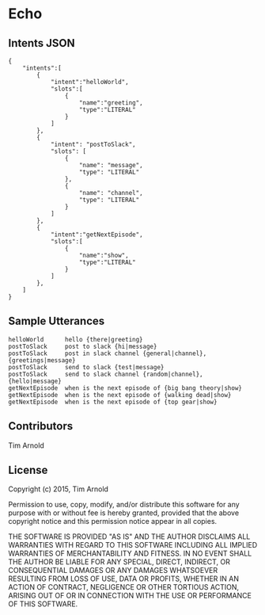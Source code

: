 Echo
=========

Intents JSON
----
```
{
    "intents":[
        {
            "intent":"helloWorld",
            "slots":[
                {
                    "name":"greeting",
                    "type":"LITERAL"
                }
            ]
        },
        {
            "intent": "postToSlack",
            "slots": [
                {
                    "name": "message",
                    "type": "LITERAL"
                },
                {
                    "name": "channel",
                    "type": "LITERAL"
                }
            ]
        },
        {
            "intent":"getNextEpisode",
            "slots":[
                {
                    "name":"show",
                    "type":"LITERAL"
                }
            ]
        },
    ]
}
```

Sample Utterances
----
```
helloWorld      hello {there|greeting}
postToSlack     post to slack {hi|message}
postToSlack     post in slack channel {general|channel}, {greetings|message}
postToSlack     send to slack {test|message}
postToSlack     send to slack channel {random|channel}, {hello|message}
getNextEpisode  when is the next episode of {big bang theory|show}
getNextEpisode  when is the next episode of {walking dead|show}
getNextEpisode  when is the next episode of {top gear|show}
```

Contributors
----
Tim Arnold


License
----

Copyright (c) 2015, Tim Arnold

Permission to use, copy, modify, and/or distribute this software for any purpose with or without fee is hereby granted, provided that the above copyright notice and this permission notice appear in all copies.

THE SOFTWARE IS PROVIDED "AS IS" AND THE AUTHOR DISCLAIMS ALL WARRANTIES WITH REGARD TO THIS SOFTWARE INCLUDING ALL IMPLIED WARRANTIES OF MERCHANTABILITY AND FITNESS. IN NO EVENT SHALL THE AUTHOR BE LIABLE FOR ANY SPECIAL, DIRECT, INDIRECT, OR CONSEQUENTIAL DAMAGES OR ANY DAMAGES WHATSOEVER RESULTING FROM LOSS OF USE, DATA OR PROFITS, WHETHER IN AN ACTION OF CONTRACT, NEGLIGENCE OR OTHER TORTIOUS ACTION, ARISING OUT OF OR IN CONNECTION WITH THE USE OR PERFORMANCE OF THIS SOFTWARE.